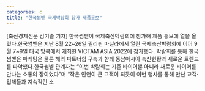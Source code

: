 ```yaml
---
categories: c
title: "한국썸벧 국제박람회 참가 제품홍보"
---
```

[축산경제신문 김기슬 기자] 한국썸벧이 국제축산박람회에 참가해 제품 홍보에 열을 올렸다.한국썸벧은 지난 8월 22~26일 필리핀 마닐라에서 열린 국제축산박람회에 이어 9월 7~9일 태국 방콕에서 개최한 VICTAM ASIA 2022에 참가했다. 박람회를 통해 한국썸벧은 마케팅은 물론 해외 파트너쉽 구축과 함께 동남아시아 축산현황과 새로운 트렌드를 파악했다.한국썸벧 관계자는 “이번 박람회는 기존 바이어뿐 아니라 새로운 바이어를 만나는 소통의 장이었다”며 “작은 인연이 큰 고객이 되듯이 이번 행사를 통해 만난 고객·업체들과 지속적인 소